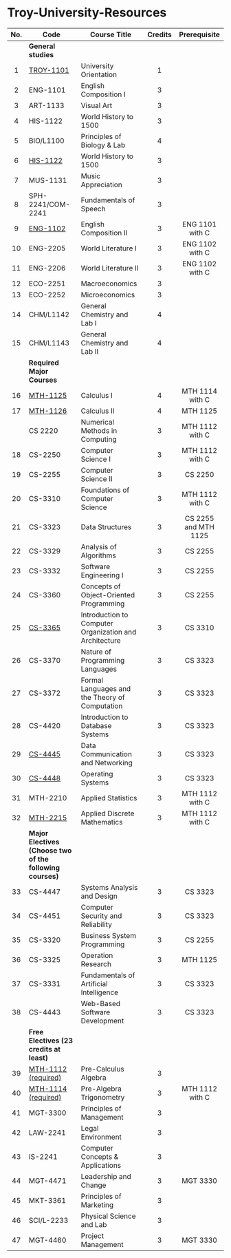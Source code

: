 # Troy-University-Resources

| No.| Code                                                      | Course Title                                            | Credits | Prerequisite         |
|:--:| --------------------------------------------------------- |-------------------------------------------------------- |:-------:|:--------------------:|
|    | **General studies**                                       |                                                         |         |                      |
| 1  | [TROY-1101]                                               | University Orientation                                  | 1       |                      |
| 2  | ENG-1101                                                  | English Composition I                                   | 3       |                      |
| 3  | ART-1133                                                  | Visual Art                                              | 3       |                      |
| 4  | HIS-1122                                                  | World History to 1500                                   | 3       |                      |
| 5  | BIO/L1100                                                 | Principles of Biology & Lab                             | 4       |                      |
| 6  | [HIS-1122]                                                | World History to 1500                                   | 3       |                      |
| 7  | MUS-1131                                                  | Music Appreciation                                      | 3       |                      |
| 8  | SPH-2241/COM-2241                                         | Fundamentals of Speech                                  | 3       |                      |
| 9  | [ENG-1102]                                                | English Composition II                                  | 3       | ENG 1101 with C      |
| 10 | ENG-2205                                                  | World Literature I                                      | 3       | ENG 1102 with C      |
| 11 | ENG-2206                                                  | World Literature II                                     | 3       | ENG 1102 with C      |
| 12 | ECO-2251                                                  | Macroeconomics                                          | 3       |                      |
| 13 | ECO-2252                                                  | Microeconomics                                          | 3       |                      |
| 14 | CHM/L1142                                                 | General Chemistry and Lab I                             | 4       |                      |
| 15 | CHM/L1143                                                 | General Chemistry and Lab II                            | 4       |                      |
|    | **Required Major Courses**                                |                                                         |         |                      |
| 16 | [MTH-1125]                                                | Calculus I                                              | 4       | MTH 1114 with C      |
| 17 | [MTH-1126]                                                | Calculus II                                             | 4       | MTH 1125             |
|    | CS 2220                                                   | Numerical Methods in Computing                          | 3       | MTH 1112 with C      |
| 18 | CS-2250                                                   | Computer Science I                                      | 3       | MTH 1112 with C      |
| 19 | CS-2255                                                   | Computer Science II                                     | 3       | CS 2250              |
| 20 | CS-3310                                                   | Foundations of Computer Science                         | 3       | MTH 1112 with C      |
| 21 | CS-3323                                                   | Data Structures                                         | 3       | CS 2255 and MTH 1125 |
| 22 | CS-3329                                                   | Analysis of Algorithms                                  | 3       | CS 2255              |
| 23 | CS-3332                                                   | Software Engineering I                                  | 3       | CS 2255              |
| 24 | CS-3360                                                   | Concepts of Object-Oriented Programming                 | 3       | CS 2255              |
| 25 | [CS-3365]                                                 | Introduction to Computer Organization and Architecture  | 3       | CS 3310              |
| 26 | CS-3370                                                   | Nature of Programming Languages                         | 3       | CS 3323              |
| 27 | CS-3372                                                   | Formal Languages and the Theory of Computation          | 3       | CS 3323              |
| 28 | CS-4420                                                   | Introduction to Database Systems                        | 3       | CS 3323              |
| 29 | [CS-4445]                                                 | Data Communication and Networking                       | 3       | CS 3323              |
| 30 | [CS-4448]                                                 | Operating Systems                                       | 3       | CS 3323              |
| 31 | MTH-2210                                                  | Applied Statistics                                      | 3       | MTH 1112 with C      |
| 32 | [MTH-2215]                                                | Applied Discrete Mathematics                            | 3       | MTH 1112 with C      |
|    | **Major Electives (Choose two of the following courses)** |                                                         |         |                      |
| 33 | CS-4447                                                   | Systems Analysis and Design                             | 3       | CS 3323              |
| 34 | CS-4451                                                   | Computer Security and Reliability                       | 3       | CS 3323              |
| 35 | CS-3320                                                   | Business System Programming                             | 3       | CS 2255              |
| 36 | CS-3325                                                   | Operation Research                                      | 3       | MTH 1125             |
| 37 | CS-3331                                                   | Fundamentals of Artificial Intelligence                 | 3       | CS 3323              |
| 38 | CS-4443                                                   | Web-Based Software Development                          | 3       | CS 3323              |
|    | **Free Electives (23 credits at least)**                  |                                                         |         |                      |
| 39 | [MTH-1112 (required)]                                     | Pre-Calculus Algebra                                    | 3       |                      |
| 40 | [MTH-1114 (required)]                                     | Pre-Algebra Trigonometry                                | 3       | MTH 1112 with C      |
| 41 | MGT-3300                                                  | Principles of Management                                | 3       |                      |
| 42 | LAW-2241                                                  | Legal Environment                                       | 3       |                      |
| 43 | IS-2241                                                   | Computer Concepts & Applications                        | 3       |                      |
| 44 | MGT-4471                                                  | Leadership and Change                                   | 3       | MGT 3330             |
| 45 | MKT-3361                                                  | Principles of Marketing                                 | 3       |                      |
| 46 | SCI/L-2233                                                | Physical Science and Lab                                | 3       |                      |
| 47 | MGT-4460                                                  | Project Management                                      | 3       | MGT 3330             |

[ENG-1102]: ./ENG1102/

[MTH-1112 (required)]: ./MTH1112/

[MTH-1114 (required)]: ./MTH1114/

[MTH-1125]: ./MTH1125-1126-Calculus/

[MTH-1126]: ./MTH1125-1126-Calculus/

[HIS-1122]: ./HIS1122/

[CS-3365]: ./CS365/

[CS-4445]: ./CS4445/

[CS-4448]: ./CS4448/

[TROY-1101]: ./TROY101/

[MTH-2215]: ./MTH2215/
